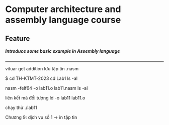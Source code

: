 # Computer architecture and assembly language course
## Feature
##### Introduce some basic example in Assembly language 
---
vituar get addition
lưu tập tin .nasm


$ cd TH-KTMT-2023
cd Lab1
ls -al

nasm -felf64 -o lab11.o lab11.nasm
ls -al

liên kết  mã đối tượng
ld -o lab11 lab11.o

chạy thử
./lab11

Chương 9:
dịch vụ số 1 -> in tập tin
